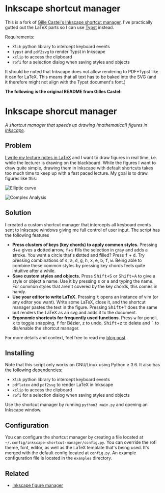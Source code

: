 # Inkscape shortcut manager

This is a fork of [Gille Castel's Inkscape shortcut manager](https://github.com/gillescastel/inkscape-shortcut-manager).
I've practically gutted out the LaTeX parts so I can use [Typst](https://github.com/typst/typst) instead.

Requirements:
- `Xlib` python library to intercept keyboard events
- `typst` and `pdf2svg` to render Typst in Inkscape
- `xclip` to access the clipboard
- `rofi` for a selection dialog when saving styles and objects

It should be noted that Inkscape does not allow rendering to PDF+Typst like it can for LaTeX.
This means that all text has to be baked into the SVG
(and it therefore might not align with the Typst document's font.)

**The following is the original README from Gilles Castel:**

# Inkscape shorcut manager

*A shortcut manager that speeds up drawing (mathematical) figures in [Inkscape](https://inkscape.org/).*

## Problem

[I write my lecture notes in LaTeX](https://castel.dev/post/lecture-notes-1) and I want to draw figures in real time, i.e. while the lecturer is drawing on the blackboard. While the figures I want to draw quite simple, drawing them in Inkscape with default shortcuts takes too much time to keep up with a fast paced lecture. My goal is to draw figures like this:

![Elliptic curve](./examplefigures/fig_1.png)

![Complex Analysis](./examplefigures/fig_2.png)


## Solution

I created a custom shortcut manager that intercepts all keyboard events sent to Inkscape windows giving me full control of user input. The script has the following features 

- **Press clusters of keys (key chords) to apply common styles.** Pressing <kbd>d</kbd>+<kbd>a</kbd> gives a **d**otted **a**rrow, <kbd>f</kbd>+<kbd>s</kbd> **f**ills the selection in gray and adds a **s**troke. You want a circle that's **d**otted and **f**illed? Press <kbd>f</kbd> + <kbd>d</kbd>. Try pressing combinations of <kbd>s</kbd>, <kbd>a</kbd>, <kbd>d</kbd>, <kbd>g</kbd>, <kbd>h</kbd>, <kbd>x</kbd>, <kbd>e</kbd>, <kbd>b</kbd>, <kbd>f</kbd>, <kbd>w</kbd>. Being able to combine these common styles by pressing key chords feels quite intuitive after a while.
- **Save custom styles and objects.** Press <kbd>Shift+S</kbd> or <kbd>Shift+A</kbd> to give a style or object a name. Use it by pressing <kbd>s</kbd> or <kbd>a</kbd> and typing the name. For common styles that aren't covered by the key chords, this comes in handy.
- **Use your editor to write LaTeX.** Pressing <kbd>t</kbd> opens an instance of vim (or any editor you want). Write some LaTeX, close it, and the shortcut manager pastes the text in the figure. Pressing <kbd>Shift+T</kbd> does the same but renders the LaTeX as an svg and adds it to the document.
- **Ergonomic shortcuts for frequently used functions**. Press <kbd>w</kbd> for pencil, <kbd>x</kbd> to toggle snapping, <kbd>f</kbd> for Bézier, <kbd>z</kbd> to undo, <kbd>Shift</kbd>+<kbd>z</kbd> to delete and <kbd>\`</kbd> to dis/enable the shortcut manager.

For more details and context, feel free to read my [blog post](https://castel.dev/post/lecture-notes-2).

## Installing

Note that this script only works on GNU/Linux using Python ≥ 3.6.
It also has the following dependencies:

- `Xlib` python library to intercept keyboard events
- `pdflatex` and `pdf2svg` to render LaTeX in Inkscape
- `xclip` to access the clipboard
- `rofi` for a selection dialog when saving styles and objects

Use the shortcut manager by running `python3 main.py` and opening an Inkscape window.

## Configuration

You can configure the shortcut manager by creating a file located at `~/.config/inkscape-shortcut-manager/config.py`. You can override the rofi theme, font, editor, as well as the LaTeX template that's being used. It's merged with the default config located at `config.py`. An example configuration file is located in the `examples` directory.

## Related

* [Inkscape figure manager](https://github.com/gillescastel/inkscape-figures)
